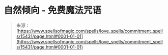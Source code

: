<!--yml

类别：未分类

日期：2024年06月12日 18:54:54

-->

# 自然倾向 - 免费魔法咒语

> 来源：[https://www.spellsofmagic.com/spells/love_spells/commitment_spells/15431/page.html#0001-01-01](https://www.spellsofmagic.com/spells/love_spells/commitment_spells/15431/page.html#0001-01-01)

